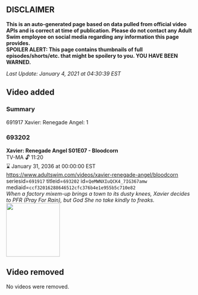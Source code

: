 ## DISCLAIMER
**This is an auto-generated page based on data pulled from official video APIs and is correct at time of publication. Please do not contact any Adult Swim employee on social media regarding any information this page provides.**  
**SPOILER ALERT: This page contains thumbnails of full episodes/shorts/etc. that might be spoilery to you. YOU HAVE BEEN WARNED.**  

_Last Update: January 4, 2021 at 04:30:39 EST_
## Video added
### Summary
691917 Xavier: Renegade Angel: 1  
### 693202
**Xavier: Renegade Angel S01E07 - Bloodcorn**  
TV-MA 🔓 11:20  
⌛ January 31, 2036 at 00:00:00 EST  
https://www.adultswim.com/videos/xavier-renegade-angel/bloodcorn  
seriesid=`691917` titleid=`693202` id=`QeMWNXIuQCK4_7IG367amw` mediaid=`ccf32016288646512cfc376b4e1e955b5c710e82`  
_When a factory mixem-up brings a town to its dusty knees, Xavier decides to PFR (Pray For Rain), but God She no take kindly to freaks._  
<a href="https://i.cdn.turner.com/adultswim/big/video/episode-thumbs-16x9/xavier_cc_107_pt1-02.jpg"><img src="https://i.cdn.turner.com/adultswim/big/video/episode-thumbs-16x9/xavier_cc_107_pt1-02.jpg" height="144px" /></a>
## Video removed
No videos were removed.  
